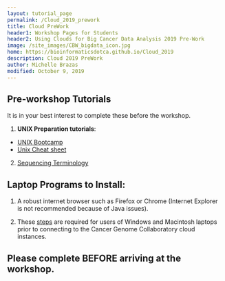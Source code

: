 ```yaml
---
layout: tutorial_page
permalink: /Cloud_2019_prework
title: Cloud PreWork
header1: Workshop Pages for Students
header2: Using Clouds for Big Cancer Data Analysis 2019 Pre-Work
image: /site_images/CBW_bigdata_icon.jpg
home: https://bioinformaticsdotca.github.io/Cloud_2019
description: Cloud 2019 PreWork
author: Michelle Brazas
modified: October 9, 2019
---
```



## Pre-workshop Tutorials

It is in your best interest to complete these before the workshop.

1) **UNIX Preparation tutorials**:  

* [UNIX Bootcamp](http://rik.smith-unna.com/command_line_bootcamp/?id=9xnbkx6eaof)
* [Unix Cheat sheet](http://www.rain.org/~mkummel/unix.html) 

2) [Sequencing Terminology](http://www.ncbi.nlm.nih.gov/projects/genome/glossary.shtml)

## Laptop Programs to Install:

1. A robust internet browser such as Firefox or Chrome (Internet Explorer is not recommended because of Java issues).

2. These [steps](https://drive.google.com/a/bioinformatics.ca/file/d/1KPyZWIupqpUBjC_ijkw4OkbZKj4-0V2j/view?usp=sharing) are required for users of Windows and Macintosh laptops prior to connecting to the Cancer Genome Collaboratory cloud instances.

## Please complete BEFORE arriving at the workshop.

